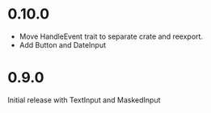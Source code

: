 # 0.10.0

* Move HandleEvent trait to separate crate and reexport.
* Add Button and DateInput

# 0.9.0

Initial release with TextInput and MaskedInput